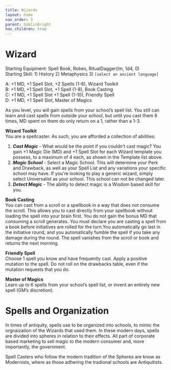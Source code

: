 ```yaml
---
title: Wizards
layout: home
nav_order: 3
parent: GoblinBright
has_children: true
---
```


# Wizard
Starting Equipment: Spell Book, Robes, RitualDagger(lm, 1d4, 0)  <br>
Starting Skill: 1) History 2) Metaphysics 3) `[select an ancient language]`

A: +1 MD, +1 Spell Slot, +2 Spells (1-6), Wizard Toolkit <br>
B: +1 MD, +1 Spell Slot, +1 Spell (1-8), Book Casting <br>
C: +1 MD, +1 Spell Slot +1 Spell (1-10), Friendly Spell <br>
D: +1 MD, +1 Spell Slot, Master of Magics <br>


As you level, you will gain spells from your school’s spell list. You still can learn and cast spells from outside your school, but until you cast them 8 times, MD spent on them do only return on a 1, rather than a 1-3.

**Wizard Toolkit** <br>
You are a spellcaster. As such, you are afforded a collection of abilities:
1.  _**Cast Magic**_ - What would be the point if you couldn't cast magic? You gain +1 Magic Die (MD) and +1 Spell Slot for each Wizard template you possess, to a maximum of 4 each, as shown in the Template list above.
2.  _**Magic School**_ - Select a Magic School. This will determine your Perk and Drawback, as well as your Spell List and any variations your specific school may have. If you're looking to play a generic wizard, simply select Universalist as your school. This school can not be changed later. 
3. _**Detect Magic**_ - The ability to detect magic is a Wisdom based skill for you. 


**Book Casting** <br>
You can cast from a scroll or a spellbook in a way that does not consume the scroll. This allows you to cast directly from your spellbook without loading the spell into your brain first. You do not gain the bonus MD that consuming a scroll generates. You must declare you are casting a spell from a book before initiatives are rolled for the turn.You automatically go last in the initiative round, and you automatically fumble the spell if you take any damage during the round. The spell vanishes from the scroll or book and returns the next morning.

**Friendly Spell** <br>
Choose 1 spell you know and have frequently cast. Apply a positive mutation to the spell. Do not roll on the drawbacks table, even if the mutation requests that you do.

**Master of Magics** <br>
Learn up to 6 spells from your school’s spell list, or invent an entirely new spell (GM’s discretion). 

# Spells and Organization

In times of antiquity, spells use to be organized into schools, to mimic the orgnaization of the Wizards that used them. In these modern days, spells are divided into spheres in relation to their effects. All part of corporate based marketing to sell magic to the modern consumer and, more importantly, the government. 

Spell Casters who follow the modern tradition of the Spheres are know as Modernists, where as those adhering the tradional schools are Antiquitists. 


